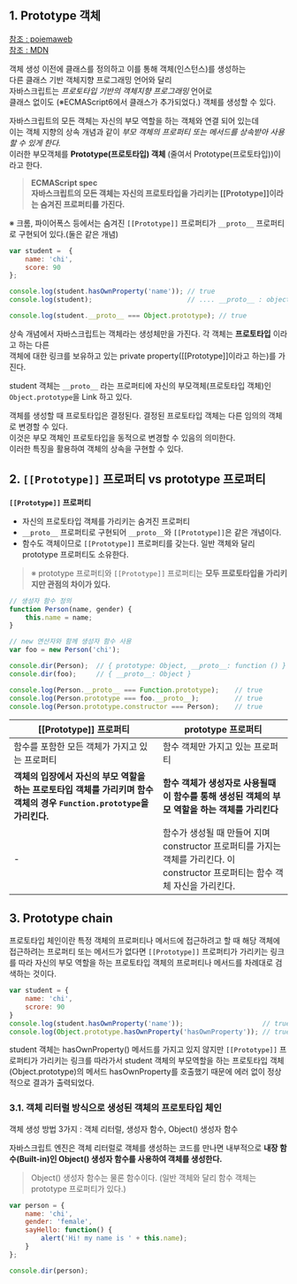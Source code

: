 ## 1. Prototype 객체

[참조 : poiemaweb](http://poiemaweb.com/js-prototype)  
[참조 : MDN](https://developer.mozilla.org/ko/docs/Web/JavaScript/Guide/%EA%B0%9D%EC%B2%B4_%EB%AA%A8%EB%8D%B8%EC%9D%98_%EC%84%B8%EB%B6%80%EC%82%AC%ED%95%AD#Class-based_vs._prototype-based_languages)

객체 생성 이전에 클래스를 정의하고 이를 통해 객체(인스턴스)를 생성하는  
다른 클래스 기반 객체지향 프로그래밍 언어와 달리  
자바스크립트는 _프로토타입 기반의 객체지향 프로그래밍_ 언어로  
클래스 없이도 (※ECMAScript6에서 클래스가 추가되었다.) 객체를 생성할 수 있다.

자바스크립트의 모든 객체는 자신의 부모 역할을 하는 객체와 연결 되어 있는데   
이는 객체 지향의 상속 개념과 같이 _부모 객체의 프로퍼티 또는 메서드를 상속받아 사용할 수 있게 한다._  
이러한 부모객체를 **Prototype(프로토타입) 객체** (줄여서 Prototype(프로토타입))이라고 한다.

> **ECMAScript spec**   
**자바스크립트의 모든 객체는 자신의 프로토타입을 가리키는 [[Prototype]]이라는 숨겨진 프로퍼티를 가진다.**


※ 크롬, 파이어폭스 등에서는 숨겨진 `[[Prototype]]` 프로퍼티가 `__proto__` 프로퍼티로 구현되어 있다.(둘은 같은 개념)

```javascript
var student =  {
    name: 'chi',
    score: 90
};

console.log(student.hasOwnProperty('name')); // true
console.log(student);                        // .... __proto__ : object ....

console.log(student.__proto__ === Object.prototype); // true
```

상속 개념에서 자바스크립트는 객체라는 생성체만을 가진다. 각 객체는 **프로토타입** 이라고 하는 다른  
객체에 대한 링크를 보유하고 있는 private property([[Prototype]]이라고 하는)를 가진다.

student 객체는 `__proto__` 라는 프로퍼티에 자신의 부모객체(프로토타입 객체)인 `Object.prototype`을 Link 하고 있다.

객체를 생성할 때 프로토타입은 결정된다. 결정된 프로토타입 객체는 다른 임의의 객체로 변경할 수 있다.  
이것은 부모 객체인 프로토타입을 동적으로 변경할 수 있음의 의미한다.  
이러한 특징을 활용하여 객체의 상속을 구현할 수 있다.

## 2. `[[Prototype]]` 프로퍼티 vs prototype 프로퍼티

**`[[Prototype]]` 프로퍼티**
+ 자신의 프로토타입 객체를 가리키는 숨겨진 프로퍼티
+ `__proto__` 프로퍼티로 구현되어 `__proto__`와 `[[Prototype]]`은 같은 개념이다.
+ 함수도 객체이므로 `[[Prototype]]` 프로퍼티를 갖는다. 일반 객체와 달리 prototype 프로퍼티도 소유한다.

> ※ prototype 프로퍼티와 `[[Prototype]]` 프로퍼티는 **모두 프로토타입을 가리키지만 관점의 차이가 있다.**

```javascript
// 생성자 함수 정의
function Person(name, gender) {
    this.name = name;
}

// new 연산자와 함께 생성자 함수 사용
var foo = new Person('chi'); 

console.dir(Person);  // { prototype: Object, __proto__: function () }
console.dir(foo);     // { __proto__: Object }

console.log(Person.__proto__ === Function.prototype);    // true
console.log(Person.prototype === foo.__proto__);         // true
console.log(Person.prototype.constructor === Person);    // true
```
| [[Prototype]] 프로퍼티 | prototype 프로퍼티 |
| ---- | ---- |
| 함수를 포함한 모든 객체가 가지고 있는 프로퍼티 | 함수 객체만 가지고 있는 프로퍼티 |
| **객체의 입장에서 자신의 부모 역할을 하는 프로토타입 객체를 가리키며 함수 객체의 경우 `Function.prototype`을 가리킨다.** | **함수 객체가 생성자로 사용될때 이 함수를 통해 생성된 객체의 부모 역할을 하는 객체를 가리킨다** |
| - | 함수가 생성될 때 만들어 지며 constructor 프로퍼티를 가지는 객체를 가리킨다. 이 constructor 프로퍼티는 함수 객체 자신을 가리킨다. |

## 3. Prototype chain

프로토타입 체인이란 특정 객체의 프로퍼티나 메서드에 접근하려고 할 때 해당 객체에 접근하려는 프로퍼티 또는 메서드가 없다면 `[[Prototype]]` 프로퍼티가 가리키는 링크를 따라 자신의 부모 역할을 하는 프로토타입 객체의 프로퍼티나 메서드를 차례대로 검색하는 것이다.

```javascript
var student = {
    name: 'chi',
    scrore: 90
}
console.log(student.hasOwnProperty('name'));                    // true
console.log(Object.prototype.hasOwnProperty('hasOwnProperty')); // true
```

student 객체는 hasOwnProperty() 메서드를 가지고 있지 않지만 `[[Prototype]]` 프로퍼티가 가리키는 링크를 따라가서 student 객체의 부모역할을 하는 프로토타입 객체(Object.prototype)의 메서드 hasOwnProperty를 호출했기 때문에 에러 없이 정상적으로 결과가 출력되었다.

### 3.1. 객체 리터럴 방식으로 생성된 객체의 프로토타입 체인

객체 생성 방법 3가지 : 객체 리터럴, 생성자 함수, Object() 생성자 함수

자바스크립트 엔진은 객체 리터럴로 객체를 생성하는 코드를 만나면 내부적으로 **내장 함수(Built-in)인 Object() 생성자 함수를 사용하여 객체를 생성한다.**

> Object() 생성자 함수는 물론 함수이다. (일반 객체와 달리 함수 객체는 prototype 프로퍼티가 있다.)

```javascript
var person = {
    name: 'chi',
    gender: 'female',
    sayHello: function() {
        alert('Hi! my name is ' + this.name);
    }
};

console.dir(person);
```
